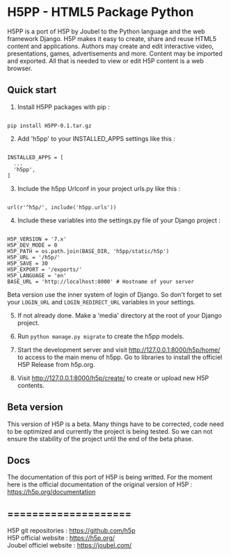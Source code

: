 # H5PP - HTML5 Package Python

H5PP is a port of H5P by Joubel to the Python language and the web framework Django. H5P makes it easy to create, share and reuse HTML5 content and applications. Authors may create and edit interactive video, presentations, games, advertisements and more. Content may be imported and exported. All that is needed to view or edit H5P content is a web browser.

## Quick start
1. Install H5PP packages with pip :
<pre><code>
pip install H5PP-0.1.tar.gz
</code></pre>

2. Add 'h5pp' to your INSTALLED_APPS settings like this :
<pre><code>
INSTALLED_APPS = [
  ...
  'h5pp',
]
</code></pre>

3. Include the h5pp Urlconf in your project urls.py like this :
<pre><code>
url(r'^h5p/', include('h5pp.urls'))
</code></pre>

4. Include these variables into the settings.py file of your Django project :
<pre><code>
H5P_VERSION = '7.x'
H5P_DEV_MODE = 0
H5P_PATH = os.path.join(BASE_DIR, 'h5pp/static/h5p')
H5P_URL = '/h5p/'
H5P_SAVE = 30
H5P_EXPORT = '/exports/'
H5P_LANGUAGE = 'en'
BASE_URL = 'http://localhost:8000' # Hostname of your server
</code></pre>
Beta version use the inner system of login of Django. So don't forget to set your `LOGIN_URL` and `LOGIN_REDIRECT_URL` variables in your settings.

5. If not already done. Make a 'media' directory at the root of your Django project.

6. Run `python manage.py migrate` to create the h5pp models.

7. Start the development server and visit http://127.0.0.1:8000/h5p/home/ to access to the main menu of h5pp. Go to libraries to install the officiel H5P Release from h5p.org.

8. Visit http://127.0.0.1:8000/h5p/create/ to create or upload new H5P contents.

## Beta version
This version of H5P is a beta. Many things have to be corrected, code need to be optimized and currently the project is being tested. So we can not ensure the stability of the project until the end of the beta phase.

## Docs

The documentation of this port of H5P is being writted. For the moment here is the official documentation of the original version of H5P : https://h5p.org/documentation

## ====================

H5P git repositories : https://github.com/h5p <br>
H5P official website : https://h5p.org/ <br>
Joubel officiel website : https://joubel.com/ 
